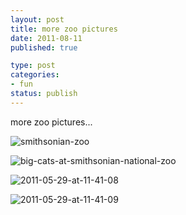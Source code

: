```yaml
--- 
layout: post
title: more zoo pictures
date: 2011-08-11
published: true

type: post
categories: 
- fun
status: publish
---
```

more zoo pictures...

![smithsonian-zoo](http://media.eick.us/2011/08/2011-05-29-at-10-06-36.jpg)

![big-cats-at-smithsonian-national-zoo](http://media.eick.us/2011/08/2011-05-29-at-11-31-34.jpg)

![2011-05-29-at-11-41-08](http://media.eick.us/2011/08/2011-05-29-at-11-41-08.jpg)

![2011-05-29-at-11-41-09](http://media.eick.us/2011/08/2011-05-29-at-11-41-09.jpg)
